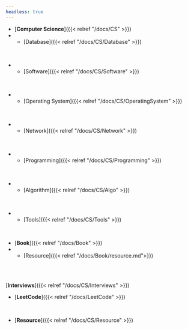```yaml
---
headless: true
---
```


- [**Computer Science**]({{< relref "/docs/CS" >}})
- - [Database]({{< relref "/docs/CS/Database" >}})
<br />

- - [Software]({{< relref "/docs/CS/Software" >}})
<br />

- - [Operating System]({{< relref "/docs/CS/OperatingSystem" >}})
<br />

- - [Network]({{< relref "/docs/CS/Network" >}})
<br />

- - [Programming]({{< relref "/docs/CS/Programming" >}})
<br />

- - [Algorithm]({{< relref "/docs/CS/Algo" >}})
<br />

- - [Tools]({{< relref "/docs/CS/Tools" >}})
<br />

- [**Book**]({{< relref "/docs/Book" >}})
- - [Resource]({{< relref "/docs/Book/resource.md">}})
<!-- - - [Timeline]({{< relref "/docs/Book/timeline" >}}) -->

<br />

<!-- [**Courses**]({{< relref "/docs/CS/Courses" >}}) -->
<br />

[**Interviews**]({{< relref "/docs/CS/Interviews" >}})
<br />

- [**LeetCode**]({{< relref "/docs/LeetCode" >}})
<br />

- [**Resource**]({{< relref "/docs/CS/Resource" >}})
<br />
